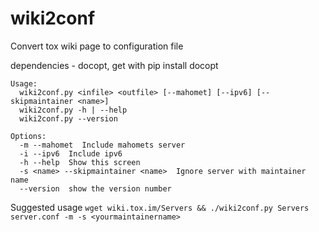 wiki2conf
=========

Convert tox wiki page to configuration file

dependencies - docopt, get with pip install docopt
```
Usage:
  wiki2conf.py <infile> <outfile> [--mahomet] [--ipv6] [--skipmaintainer <name>]
  wiki2conf.py -h | --help
  wiki2conf.py --version

Options:
  -m --mahomet  Include mahomets server
  -i --ipv6  Include ipv6
  -h --help  Show this screen
  -s <name> --skipmaintainer <name>  Ignore server with maintainer name
  --version  show the version number
```
Suggested usage
```wget wiki.tox.im/Servers && ./wiki2conf.py Servers server.conf -m -s <yourmaintainername>```

